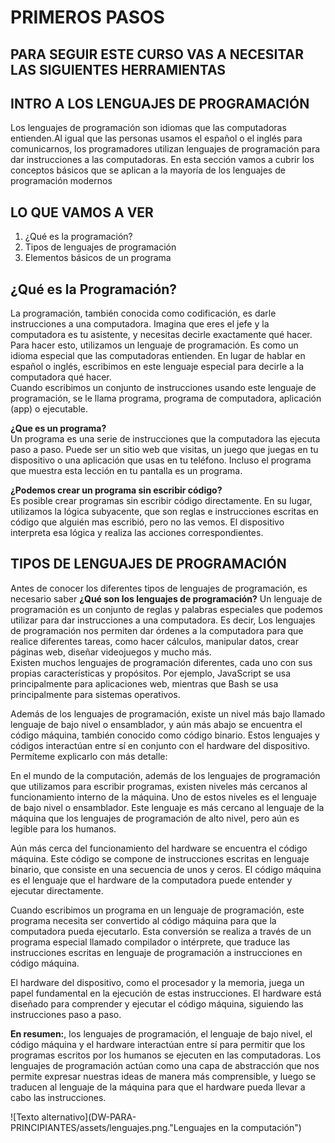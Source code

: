 # PRIMEROS PASOS
## PARA SEGUIR ESTE CURSO VAS A NECESITAR LAS SIGUIENTES HERRAMIENTAS
## INTRO A LOS LENGUAJES DE PROGRAMACIÓN
Los lenguajes de programación son idiomas que las computadoras entienden.Al igual que las personas usamos el español o el inglés para comunicarnos, los programadores utilizan lenguajes de programación para dar instrucciones a las computadoras.
En esta sección vamos a cubrir los conceptos básicos que se aplican a la mayoría de los lenguajes de programación modernos

## LO QUE VAMOS A VER
1.  ¿Qué es la programación?
2.  Tipos de lenguajes de programación
3.  Elementos básicos de un programa

## ¿Qué es la Programación?
La programación, también conocida como codificación, es darle instrucciones a una computadora. Imagina que eres el jefe y la computadora es tu asistente, y necesitas decirle exactamente qué hacer.  
Para hacer esto, utilizamos un lenguaje de programación. Es como un idioma especial que las computadoras entienden. En lugar de hablar en español o inglés, escribimos en este lenguaje especial para decirle a la computadora qué hacer.  
Cuando escribimos un conjunto de instrucciones usando este lenguaje de programación, se le llama programa, programa de computadora, aplicación (app) o ejecutable.

**¿Que es un programa?**  
Un programa es una serie de instrucciones que la computadora las ejecuta paso a paso. Puede ser un sitio web que visitas, un juego que juegas en tu dispositivo o una aplicación que usas en tu teléfono. Incluso el programa que muestra esta lección en tu pantalla es un programa.

**¿Podemos crear un programa sin escribir código?**  
Es posible crear programas sin escribir código directamente. En su lugar, utilizamos la lógica subyacente, que son reglas e instrucciones escritas en código que alguién mas escribió, pero no las vemos. El dispositivo interpreta esa lógica y realiza las acciones correspondientes.

## TIPOS DE LENGUAJES DE PROGRAMACIÓN  
Antes de conocer los diferentes tipos de lenguajes de programación, es necesario saber **¿Qué son los lenguajes de programación?** Un lenguaje de programación es un conjunto de reglas y palabras especiales que podemos utilizar para dar instrucciones a una computadora. Es decir, Los lenguajes de programación nos permiten dar órdenes a la computadora para que realice diferentes tareas, como hacer cálculos, manipular datos, crear páginas web, diseñar videojuegos y mucho más.  
Existen muchos lenguajes de programación diferentes, cada uno con sus propias características y propósitos. Por ejemplo, JavaScript se usa principalmente para aplicaciones web, mientras que Bash se usa principalmente para sistemas operativos.

Además de los lenguajes de programación, existe un nivel más bajo llamado lenguaje de bajo nivel o ensamblador, y aún más abajo se encuentra el código máquina, también conocido como código binario. Estos lenguajes y códigos interactúan entre sí en conjunto con el hardware del dispositivo. Permíteme explicarlo con más detalle:

En el mundo de la computación, además de los lenguajes de programación que utilizamos para escribir programas, existen niveles más cercanos al funcionamiento interno de la máquina. Uno de estos niveles es el lenguaje de bajo nivel o ensamblador. Este lenguaje es más cercano al lenguaje de la máquina que los lenguajes de programación de alto nivel, pero aún es legible para los humanos.

Aún más cerca del funcionamiento del hardware se encuentra el código máquina. Este código se compone de instrucciones escritas en lenguaje binario, que consiste en una secuencia de unos y ceros. El código máquina es el lenguaje que el hardware de la computadora puede entender y ejecutar directamente.

Cuando escribimos un programa en un lenguaje de programación, este programa necesita ser convertido al código máquina para que la computadora pueda ejecutarlo. Esta conversión se realiza a través de un programa especial llamado compilador o intérprete, que traduce las instrucciones escritas en lenguaje de programación a instrucciones en código máquina.

El hardware del dispositivo, como el procesador y la memoria, juega un papel fundamental en la ejecución de estas instrucciones. El hardware está diseñado para comprender y ejecutar el código máquina, siguiendo las instrucciones paso a paso.

**En resumen:**, los lenguajes de programación, el lenguaje de bajo nivel, el código máquina y el hardware interactúan entre sí para permitir que los programas escritos por los humanos se ejecuten en las computadoras. Los lenguajes de programación actúan como una capa de abstracción que nos permite expresar nuestras ideas de manera más comprensible, y luego se traducen al lenguaje de la máquina para que el hardware pueda llevar a cabo las instrucciones.

![Texto alternativo](DW-PARA-PRINCIPIANTES/assets/lenguajes.png."Lenguajes en la computación")





